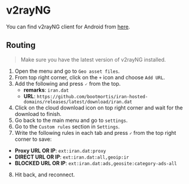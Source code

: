 # v2rayNG

You can find v2rayNG client for Android from [here](https://github.com/2dust/v2rayNG).

## Routing

> Make sure you have the latest version of v2rayNG installed.

1. Open the menu and go to `Geo asset files`.
2. From top right corner, click on the `+` icon and choose `Add URL`.
3. Add the following and press `🗸` from the top.
    - **remarks**: `iran.dat`
    - **URL**: `https://github.com/bootmortis/iran-hosted-domains/releases/latest/download/iran.dat`
4. Click on the cloud download icon on top right corner and wait for the download to finish.
5. Go back to the main menu and go to `settings`.
6. Go to the `Custom rules` section in `Settings`.
7. Write the following rules in each tab and press `✓` from the top right corner to save:

-   **Proxy URL OR IP**: `ext:iran.dat:proxy`
-   **DIRECT URL OR IP**: `ext:iran.dat:all,geoip:ir`
-   **BLOCKED URL OR IP**: `ext:iran.dat:ads,geosite:category-ads-all`

8. Hit back, and reconnect.
